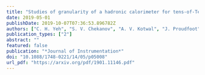 ```yaml
---
title: "Studies of granularity of a hadronic calorimeter for tens-of-TeV jets at a 100 TeV pp collider"
date: 2019-05-01
publishDate: 2019-10-07T07:36:53.896782Z
authors: ["C. H. Yeh", "S. V. Chekanov", "A. V. Kotwal", "J. Proudfoot", "S. Sen", "N. V. Tran", "S. S. Yu"]
publication_types: ["2"]
abstract: ""
featured: false
publication: "*Journal of Instrumentation*"
doi: "10.1088/1748-0221/14/05/p05008"
url_pdf: "https://arxiv.org/pdf/1901.11146.pdf"
---
```


